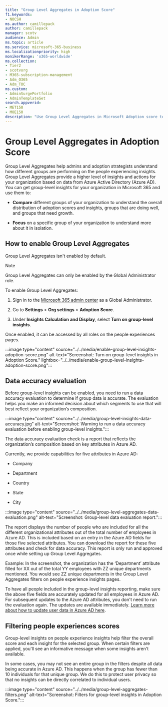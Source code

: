 ```yaml
---
title: "Group Level Aggregates in Adoption Score"
f1.keywords:
- NOCSH
ms.author: camillepack
author: camillepack
manager: scotv
audience: Admin
ms.topic: article
ms.service: microsoft-365-business
ms.localizationpriority: high
monikerRange: 'o365-worldwide'
ms.collection: 
- Tier2
- scotvorg
- M365-subscription-management 
- Adm_O365
- Adm_TOC
ms.custom: 
- AdminSurgePortfolio
- AdminTemplateSet
search.appverid:
- MET150
- MOE150
description: "Use Group Level Aggregates in Microsoft Adoption score to get group-level insights for your organization in Microsoft 365."
---
```

# Group Level Aggregates in Adoption Score

Group Level Aggregates help admins and adoption strategists understand how different groups are performing on the people experiencing insights. Group Level Aggregates provide a higher level of insights and actions for your organization based on data from Azure Active Directory (Azure AD). You can get group-level insights for your organization in Microsoft 365 and use them to:

- **Compare** different groups of your organization to understand the overall distribution of adoption scores and insights, groups that are doing well, and groups that need growth.

- **Focus** on a specific group of your organization to understand more about it in isolation.

## How to enable Group Level Aggregates

Group Level Aggregates isn't enabled by default.

> [!NOTE]
> Group Level Aggregates can only be enabled by the Global Administrator role.  
  
To enable Group Level Aggregates:

1. Sign in to the [Microsoft 365 admin center](https://admin.microsoft.com/) as a Global Administrator.

2. Go to **Settings** \> **Org settings** \> **Adoption Score**.

3. Under **Insights Calculation and Display**, select **Turn on group-level insights**.

Once enabled, it can be accessed by all roles on the people experiences pages.

:::image type="content" source="../../media/enable-group-level-insights-adoption-score.png" alt-text="Screenshot: Turn on group-level insights in Adoption Score." lightbox="../../media/enable-group-level-insights-adoption-score.png":::

## Data accuracy evaluation

Before group-level insights can be enabled, you need to run a data accuracy evaluation to determine if group data is accurate. The evaluation helps you make an informed decision about which segments to use that will best reflect your organization’s composition.

:::image type="content" source="../../media/group-level-insights-data-accuracy.jpg" alt-text="Screenshot: Warning to run a data accuracy evaluation before enabling group-level insights.":::

The data accuracy evaluation check is a report that reflects the organization’s composition based on key attributes in Azure AD.

Currently, we provide capabilities for five attributes in Azure AD:

- Company

- Department

- Country

- State

- City

:::image type="content" source="../../media/group-level-aggregates-data-evaluation.png" alt-text="Screenshot: Group-level data evaluation report.":::

The report displays the number of people who are included for all the different organizational attributes out of the total number of employees in Azure AD. This is included based on an entry in the Azure AD fields for those five selected attributes. You can download the report for these five attributes and check for data accuracy. This report is only run and approved once while setting up Group Level Aggregates.

Example: In the screenshot, the organization has the ‘Department’ attribute filled for XX out of the total YY employees with ZZ unique departments mentioned. You would see ZZ unique departments in the Group Level Aggregates filters on people experience insights pages.

To have all people included in the group-level insights reporting, make sure the above five fields are accurately updated for all employees in Azure AD. For subsequent updates to the Azure AD attributes, you don't need to run the evaluation again. The updates are available immediately. [Learn more about how to update user data in Azure AD here](/azure/active-directory/fundamentals/active-directory-users-profile-azure-portal).

## Filtering people experiences scores

Group-level insights on people experience insights help filter the overall score and each insight for the selected group. When certain filters are applied, you'll see an informative message when some insights aren't available.

In some cases, you may not see an entire group in the filters despite all data being accurate in Azure AD. This happens when the group has fewer than 10 individuals for that unique group. We do this to protect user privacy so that no insights can be directly correlated to individual users.

:::image type="content" source="../../media/group-level-aggregates-filters.png" alt-text="Screenshot: Filters for group-level insights in Adoption Score.":::
